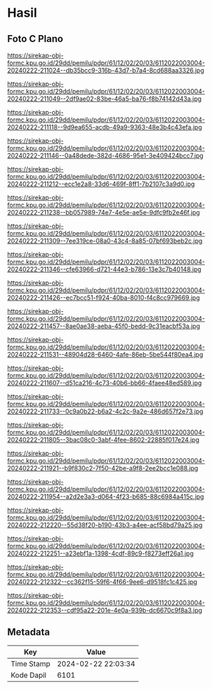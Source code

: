 # Hasil

## Foto C Plano

https://sirekap-obj-formc.kpu.go.id/29dd/pemilu/pdpr/61/12/02/20/03/6112022003004-20240222-211024--db35bcc9-316b-43d7-b7a4-8cd688aa3326.jpg

https://sirekap-obj-formc.kpu.go.id/29dd/pemilu/pdpr/61/12/02/20/03/6112022003004-20240222-211049--2df9ae02-83be-46a5-ba76-f8b74142d43a.jpg

https://sirekap-obj-formc.kpu.go.id/29dd/pemilu/pdpr/61/12/02/20/03/6112022003004-20240222-211118--9d9ea655-acdb-49a9-9363-48e3b4c43efa.jpg

https://sirekap-obj-formc.kpu.go.id/29dd/pemilu/pdpr/61/12/02/20/03/6112022003004-20240222-211146--0a48dede-382d-4686-95e1-3e409424bcc7.jpg

https://sirekap-obj-formc.kpu.go.id/29dd/pemilu/pdpr/61/12/02/20/03/6112022003004-20240222-211212--ecc1e2a8-33d6-469f-8ff1-7b2107c3a9d0.jpg

https://sirekap-obj-formc.kpu.go.id/29dd/pemilu/pdpr/61/12/02/20/03/6112022003004-20240222-211238--bb057989-74e7-4e5e-ae5e-9dfc9fb2e46f.jpg

https://sirekap-obj-formc.kpu.go.id/29dd/pemilu/pdpr/61/12/02/20/03/6112022003004-20240222-211309--7ee319ce-08a0-43c4-8a85-07bf693beb2c.jpg

https://sirekap-obj-formc.kpu.go.id/29dd/pemilu/pdpr/61/12/02/20/03/6112022003004-20240222-211346--cfe63966-d721-44e3-b786-13e3c7b40148.jpg

https://sirekap-obj-formc.kpu.go.id/29dd/pemilu/pdpr/61/12/02/20/03/6112022003004-20240222-211426--ec7bcc51-f924-40ba-8010-f4c8cc979669.jpg

https://sirekap-obj-formc.kpu.go.id/29dd/pemilu/pdpr/61/12/02/20/03/6112022003004-20240222-211457--8ae0ae38-aeba-45f0-bedd-9c31eacbf53a.jpg

https://sirekap-obj-formc.kpu.go.id/29dd/pemilu/pdpr/61/12/02/20/03/6112022003004-20240222-211531--48904d28-6460-4afe-86eb-5be544f80ea4.jpg

https://sirekap-obj-formc.kpu.go.id/29dd/pemilu/pdpr/61/12/02/20/03/6112022003004-20240222-211607--d51ca216-4c73-40b6-bb66-4faee48ed589.jpg

https://sirekap-obj-formc.kpu.go.id/29dd/pemilu/pdpr/61/12/02/20/03/6112022003004-20240222-211733--0c9a0b22-b6a2-4c2c-9a2e-486d657f2e73.jpg

https://sirekap-obj-formc.kpu.go.id/29dd/pemilu/pdpr/61/12/02/20/03/6112022003004-20240222-211805--3bac08c0-3abf-4fee-8602-22885f017e24.jpg

https://sirekap-obj-formc.kpu.go.id/29dd/pemilu/pdpr/61/12/02/20/03/6112022003004-20240222-211921--b9f830c2-7f50-42be-a9f8-2ee2bcc1e088.jpg

https://sirekap-obj-formc.kpu.go.id/29dd/pemilu/pdpr/61/12/02/20/03/6112022003004-20240222-211954--a2d2e3a3-d064-4f23-b685-88c6984a415c.jpg

https://sirekap-obj-formc.kpu.go.id/29dd/pemilu/pdpr/61/12/02/20/03/6112022003004-20240222-212220--55d38f20-b190-43b3-a4ee-acf58bd79a25.jpg

https://sirekap-obj-formc.kpu.go.id/29dd/pemilu/pdpr/61/12/02/20/03/6112022003004-20240222-212251--a23ebf1a-1398-4cdf-89c9-f8273eff26a1.jpg

https://sirekap-obj-formc.kpu.go.id/29dd/pemilu/pdpr/61/12/02/20/03/6112022003004-20240222-212322--cc362f15-59f6-4f66-9ee6-d9518fc1c425.jpg

https://sirekap-obj-formc.kpu.go.id/29dd/pemilu/pdpr/61/12/02/20/03/6112022003004-20240222-212353--cdf95a22-201e-4e0a-939b-dc6670c9f8a3.jpg


## Metadata

| Key        | Value               |
| ---------- | ------------------- |
| Time Stamp | 2024-02-22 22:03:34 |
| Kode Dapil | 6101                |



